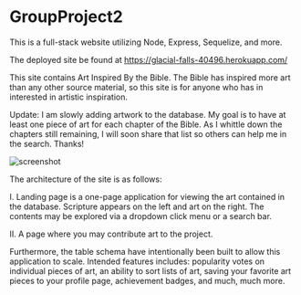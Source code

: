 # GroupProject2
This is a full-stack website utilizing Node, Express, Sequelize, and more.

The deployed site be found at https://glacial-falls-40496.herokuapp.com/

This site contains Art Inspired By the Bible. The Bible has inspired more art than any other source material, so this site is for anyone who has in interested in artistic inspiration.

Update: I am slowly adding artwork to the database. My goal is to have at least one piece of art for each chapter of the Bible. As I whittle down the chapters still remaining, I will soon share that list so others can help me in the search. Thanks! 

![screenshot](https://github.com/Ayeser/GroupProject2/blob/master/BibleArtSnapshot.png?raw=true)

The architecture of the site is as follows:

I. Landing page is a one-page application for viewing the art contained in the database. Scripture appears on the left and art on the right. The contents may be explored via a dropdown click menu or a search bar.

II. A page where you may contribute art to the project.

Furthermore, the table schema have intentionally been built to allow this application to scale. Intended features includes: popularity votes on individual pieces of art, an ability to sort lists of art, saving your favorite art pieces to your profile page, achievement badges, and much, much more.
